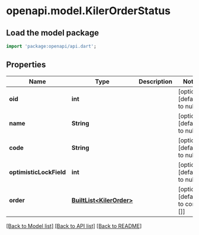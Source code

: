 # openapi.model.KilerOrderStatus

## Load the model package
```dart
import 'package:openapi/api.dart';
```

## Properties
Name | Type | Description | Notes
------------ | ------------- | ------------- | -------------
**oid** | **int** |  | [optional] [default to null]
**name** | **String** |  | [optional] [default to null]
**code** | **String** |  | [optional] [default to null]
**optimisticLockField** | **int** |  | [optional] [default to null]
**order** | [**BuiltList&lt;KilerOrder&gt;**](KilerOrder.md) |  | [optional] [default to const []]

[[Back to Model list]](../README.md#documentation-for-models) [[Back to API list]](../README.md#documentation-for-api-endpoints) [[Back to README]](../README.md)



